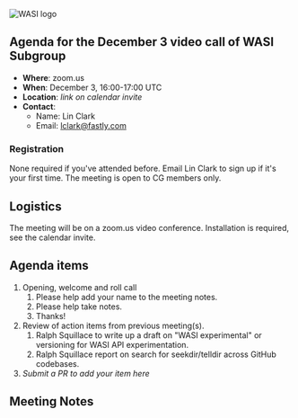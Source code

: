 ![WASI logo](/WASI.png)

## Agenda for the December 3 video call of WASI Subgroup

- **Where**: zoom.us
- **When**: December 3, 16:00-17:00 UTC
- **Location**: *link on calendar invite*
- **Contact**:
    - Name: Lin Clark
    - Email: lclark@fastly.com

### Registration

None required if you've attended before. Email Lin Clark to sign up if it's
your first time. The meeting is open to CG members only.

## Logistics

The meeting will be on a zoom.us video conference.
Installation is required, see the calendar invite.

## Agenda items

1. Opening, welcome and roll call
    1. Please help add your name to the meeting notes.
    1. Please help take notes.
    1. Thanks!
1. Review of action items from previous meeting(s).
    1. Ralph Squillace to write up a draft on "WASI experimental" or versioning for WASI API experimentation.
    1. Ralph Squillace report on search for seekdir/telldir across GitHub codebases.
1. *Submit a PR to add your item here*

## Meeting Notes
